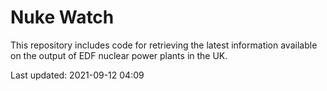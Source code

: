 # Nuke Watch

This repository includes code for retrieving the latest information available on the output of EDF nuclear power plants in the UK.

Last updated: 2021-09-12 04:09